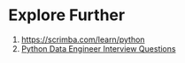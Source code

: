 # Explore Further

1. https://scrimba.com/learn/python
1. [Python Data Engineer Interview Questions](https://www.stratascratch.com/blog/python-data-engineer-interview-questions/)